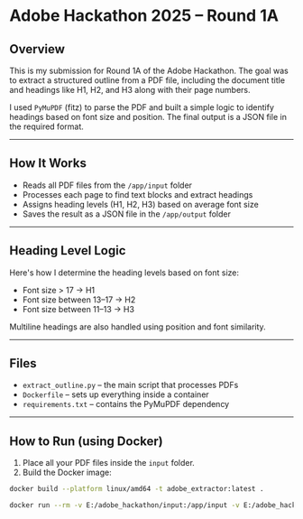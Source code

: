 # Adobe Hackathon 2025 – Round 1A

## Overview

This is my submission for Round 1A of the Adobe Hackathon. The goal was to extract a structured outline from a PDF file, including the document title and headings like H1, H2, and H3 along with their page numbers.

I used `PyMuPDF` (fitz) to parse the PDF and built a simple logic to identify headings based on font size and position. The final output is a JSON file in the required format.

---

## How It Works

- Reads all PDF files from the `/app/input` folder
- Processes each page to find text blocks and extract headings
- Assigns heading levels (H1, H2, H3) based on average font size
- Saves the result as a JSON file in the `/app/output` folder

---

## Heading Level Logic

Here's how I determine the heading levels based on font size:
- Font size > 17 → H1
- Font size between 13–17 → H2
- Font size between 11–13 → H3

Multiline headings are also handled using position and font similarity.

---

## Files

- `extract_outline.py` – the main script that processes PDFs
- `Dockerfile` – sets up everything inside a container
- `requirements.txt` – contains the PyMuPDF dependency

---

## How to Run (using Docker)

1. Place all your PDF files inside the `input` folder.
2. Build the Docker image:

```bash
docker build --platform linux/amd64 -t adobe_extractor:latest .

docker run --rm -v E:/adobe_hackathon/input:/app/input -v E:/adobe_hackathon/output:/app/output --network none adobe_extractor:latest
